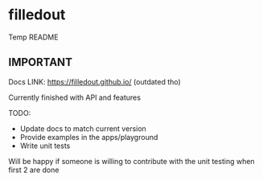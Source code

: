 # filledout

Temp README

## IMPORTANT

Docs LINK: https://filledout.github.io/ (outdated tho)

Currently finished with API and features 

TODO: 
- Update docs to match current version
- Provide examples in the apps/playground
- Write unit tests

Will be happy if someone is willing to contribute with the unit testing when first 2 are done 
